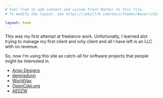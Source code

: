 ```yaml
---
# Feel free to add content and custom Front Matter to this file.
# To modify the layout, see https://jekyllrb.com/docs/themes/#overriding-theme-defaults

layout: home
---
```


This was my first attempt at freelance work. Unfortunatly, I learned alot trying to manage my first client and
only client and all I have left is an LLC with no revenue.

So, now I'm using this site as catch-all for software projects that people might be interested in.

- [Anso Designs](https://github.com/ansodesigns)
- [dennisdunn](https://github.com/dennisdunn)
- [WorldVax](https://github.com/worldvax)
- [OpenCdsi.org](https://opencdsi.github.io)
- [AE0ZW](https://ae0zw.github.io)
